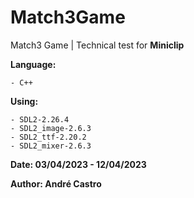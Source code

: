 # Match3Game

Match3 Game | Technical test for **Miniclip**

**Language:**

	- C++

**Using:**

	- SDL2-2.26.4
	- SDL2_image-2.6.3
	- SDL2_ttf-2.20.2
	- SDL2_mixer-2.6.3

**Date: 03/04/2023 - 12/04/2023**

**Author: André Castro**
